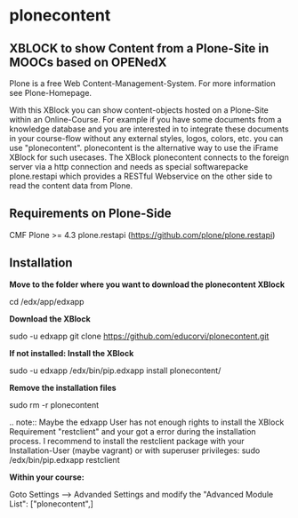 plonecontent
============

XBLOCK to show Content from a Plone-Site in MOOCs based on OPENedX
------------------------------------------------------------------

Plone is a free Web Content-Management-System. For more information see Plone-Homepage.

With this XBlock you can show content-objects hosted on a Plone-Site within an Online-Course. For example if you have some documents from a knowledge database and you are interested in to integrate these documents in your course-flow without any external styles, logos, colors, etc. you can use "plonecontent". plonecontent is the alternative way to use the iFrame XBlock for such usecases. The XBlock plonecontent connects to the foreign server via a http connection and needs as special softwarepacke plone.restapi which provides a RESTful Webservice on the other side to read the content data from Plone.


Requirements on Plone-Side
--------------------------

CMF Plone >= 4.3
plone.restapi (https://github.com/plone/plone.restapi)


Installation
------------

**Move to the folder where you want to download the plonecontent XBlock**

cd /edx/app/edxapp

**Download the XBlock**

sudo -u edxapp git clone https://github.com/educorvi/plonecontent.git

**If not installed: Install the XBlock**

sudo -u edxapp /edx/bin/pip.edxapp install plonecontent/

**Remove the installation files**

sudo rm -r plonecontent

.. note::
  Maybe the edxapp User has not enough rights to install the XBlock Requirement "restclient" and your got a error during the installation process. I recommend to install the restclient package with your Installation-User (maybe vagrant) or with superuser privileges:
  sudo /edx/bin/pip.edxapp restclient

**Within your course:**

Goto Settings --> Advanded Settings and modify the "Advanced Module List": ["plonecontent",]

